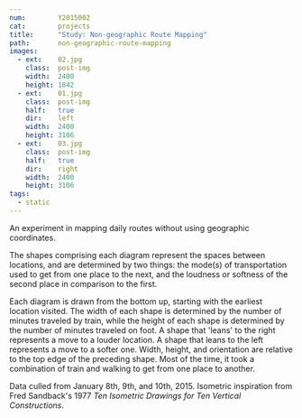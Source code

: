 ```yaml
---
num:        Y2015002
cat:        projects
title:      "Study: Non-geographic Route Mapping"
path:       non-geographic-route-mapping
images:
  - ext:    02.jpg
    class:  post-img
    width:  2400
    height: 1842
  - ext:    01.jpg
    class:  post-img
    half:   true
    dir:    left
    width:  2400
    height: 3106
  - ext:    03.jpg
    class:  post-img
    half:   true
    dir:    right
    width:  2400
    height: 3106
tags:
  - static
---
```

An experiment in mapping daily routes without using geographic coordinates. 

The shapes comprising each diagram represent the spaces between locations, and are determined by two things: the mode(s) of transportation used to get from one place to the next, and the loudness or softness of the second place in comparison to the first. 

Each diagram is drawn from the bottom up, starting with the earliest location visited. The width of each shape is determined by the number of minutes traveled by train, while the height of each shape is determined by the number of minutes traveled on foot. A shape that 'leans' to the right represents a move to a louder location. A shape that leans to the left represents a move to a softer one. Width, height, and orientation are relative to the top edge of the preceding shape. Most of the time, it took a combination of train and walking to get from one place to another. 

Data culled from January 8th, 9th, and 10th, 2015. Isometric inspiration from Fred Sandback's 1977 _Ten Isometric Drawings for Ten Vertical Constructions_.